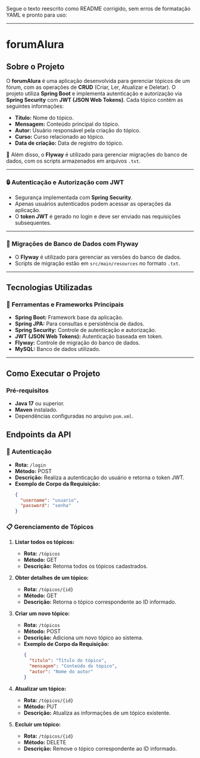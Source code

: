 Segue o texto reescrito como README corrigido, sem erros de formatação YAML e pronto para uso:

---

# forumAlura

## Sobre o Projeto  
O **forumAlura** é uma aplicação desenvolvida para gerenciar tópicos de um fórum, com as operações de **CRUD** (Criar, Ler, Atualizar e Deletar). O projeto utiliza **Spring Boot** e implementa autenticação e autorização via **Spring Security** com **JWT (JSON Web Tokens)**. Cada tópico contém as seguintes informações:

- **Título:** Nome do tópico.  
- **Mensagem:** Conteúdo principal do tópico.  
- **Autor:** Usuário responsável pela criação do tópico.  
- **Curso:** Curso relacionado ao tópico.  
- **Data de criação:** Data de registro do tópico.  

🔧 Além disso, o **Flyway** é utilizado para gerenciar migrações do banco de dados, com os scripts armazenados em arquivos `.txt`.

---

### 🔒 Autenticação e Autorização com JWT  
- Segurança implementada com **Spring Security**.  
- Apenas usuários autenticados podem acessar as operações da aplicação.  
- O **token JWT** é gerado no login e deve ser enviado nas requisições subsequentes.

---

### 📂 Migrações de Banco de Dados com Flyway  
- O **Flyway** é utilizado para gerenciar as versões do banco de dados.  
- Scripts de migração estão em `src/main/resources` no formato `.txt`.

---

## Tecnologias Utilizadas  

### 🚀 Ferramentas e Frameworks Principais  
- **Spring Boot:** Framework base da aplicação.  
- **Spring JPA:** Para consultas e persistência de dados.  
- **Spring Security:** Controle de autenticação e autorização.  
- **JWT (JSON Web Tokens):** Autenticação baseada em token.  
- **Flyway:** Controle de migração do banco de dados.  
- **MySQL:** Banco de dados utilizado.

---

## Como Executar o Projeto  

### Pré-requisitos  
- **Java 17** ou superior.  
- **Maven** instalado.  
- Dependências configuradas no arquivo `pom.xml`.  


## Endpoints da API  

### 🔑 Autenticação  
- **Rota:** `/login`  
- **Método:** POST  
- **Descrição:** Realiza a autenticação do usuário e retorna o token JWT.  
- **Exemplo de Corpo da Requisição:**  
  ```json
  {
    "username": "usuario",
    "password": "senha"
  }
  ```

### 📋 Gerenciamento de Tópicos  
1. **Listar todos os tópicos:**  
   - **Rota:** `/tópicos`  
   - **Método:** GET  
   - **Descrição:** Retorna todos os tópicos cadastrados.  

2. **Obter detalhes de um tópico:**  
   - **Rota:** `/tópicos/{id}`  
   - **Método:** GET  
   - **Descrição:** Retorna o tópico correspondente ao ID informado.  

3. **Criar um novo tópico:**  
   - **Rota:** `/tópicos`  
   - **Método:** POST  
   - **Descrição:** Adiciona um novo tópico ao sistema.  
   - **Exemplo de Corpo da Requisição:**  
     ```json
     {
       "titulo": "Título do tópico",
       "mensagem": "Conteúdo do tópico",
       "autor": "Nome do autor"
     }
     ```

4. **Atualizar um tópico:**  
   - **Rota:** `/tópicos/{id}`  
   - **Método:** PUT  
   - **Descrição:** Atualiza as informações de um tópico existente.  

5. **Excluir um tópico:**  
   - **Rota:** `/tópicos/{id}`  
   - **Método:** DELETE  
   - **Descrição:** Remove o tópico correspondente ao ID informado.  
